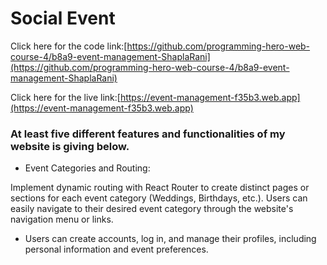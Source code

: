 # Social Event

Click here for the code link:[https://github.com/programming-hero-web-course-4/b8a9-event-management-ShaplaRani](https://github.com/programming-hero-web-course-4/b8a9-event-management-ShaplaRani)

Click here for the live link:[https://event-management-f35b3.web.app](https://event-management-f35b3.web.app)


###  At least five  different features and functionalities of my website is giving below.

* Event Categories and Routing:

Implement dynamic routing with React Router to create distinct pages or sections for each event category (Weddings, Birthdays, etc.).
Users can easily navigate to their desired event category through the website's navigation menu or links.

* Users can create accounts, log in, and manage their profiles, including personal information and event preferences.